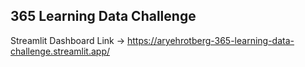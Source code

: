 ## 365 Learning Data Challenge

Streamlit Dashboard Link -> https://aryehrotberg-365-learning-data-challenge.streamlit.app/